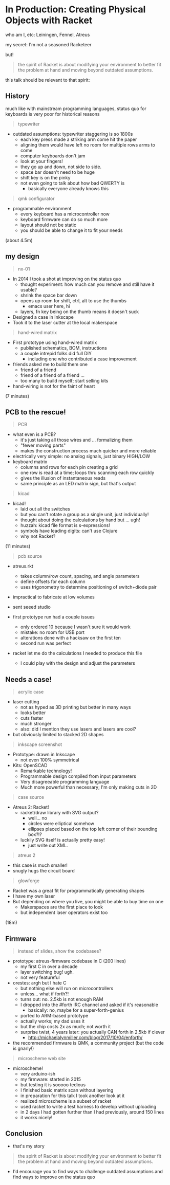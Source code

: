 # In Production: Creating Physical Objects with Racket

who am I, etc: Leiningen, Fennel, Atreus

my secret: I'm not a seasoned Racketeer

but! 

> the spirit of Racket is about modifying your environment to
> better fit the problem at hand and moving beyond outdated assumptions.

this talk should be relevant to that spirit:

## History

much like with mainstream programming languages, status quo for
keyboards is very poor for historical reasons

> typewriter

* outdated assumptions: typewriter staggering is so 1800s
  * each key press made a striking arm come hit the paper
  * aligning them would have left no room for multiple rows arms to come
  * computer keyboards don't jam
  * look at your fingers!
  * they go up and down, not side to side.
  * space bar doesn't need to be huge
  * shift key is on the pinky
  * not even going to talk about how bad QWERTY is
    * basically everyone already knows this

> qmk configurator

* programmable environment
  * every keyboard has a microcontroller now
  * keyboard firmware can do so much more
  * layout should not be static
  * you should be able to change it to fit your needs

(about 4.5m)

## my design

> nx-01

* In 2014 I took a shot at improving on the status quo
  * thought experiment: how much can you remove and still have it usable?
  * shrink the space bar down
  * opens up room for shift, ctrl, alt to use the thumbs
    * emacs user here, hi
  * layers, fn key being on the thumb means it doesn't suck
* Designed a case in Inkscape
* Took it to the laser cutter at the local makerspace

> hand-wired matrix
* First prototype using hand-wired matrix
  * published schematics, BOM, instructions
  * a couple intrepid folks did full DIY
    * including one who contributed a case improvement
* friends asked me to build them one
  * friend of a friend
  * friend of a friend of a friend ...
  * too many to build myself; start selling kits
* hand-wiring is not for the faint of heart

(7 minutes)

## PCB to the rescue!

> PCB
* what even is a PCB?
  * it's just taking all those wires and ... formalizing them
  * "fewer moving parts"
  * makes the construction process much quicker and more reliable
* electrically very simple: no analog signals, just binary HIGH/LOW
* keyboard matrix
  * columns and rows for each pin creating a grid
  * one row is read at a time; loops thru scanning each row quickly
  * gives the illusion of instantaneous reads
  * same principle as an LED matrix sign, but that's output

> kicad
* kicad!
  * laid out all the switches
  * but you can't rotate a group as a single unit, just individually!
  * thought about doing the calculations by hand but ... ugh!
  * huzzah: kicad file format is s-expressions!
  * symbols have leading digits: can't use Clojure
  * why not Racket?

(11 minutes)

> pcb source
* atreus.rkt
  * takes column/row count, spacing, and angle parameters
  * define offsets for each column
  * uses trigonometry to determine positioning of switch+diode pair

* impractical to fabricate at low volumes
* sent seeed studio

* first prototype run had a couple issues
  * only ordered 10 because I wasn't sure it would work
  * mistake: no room for USB port
  * alterations done with a hacksaw on the first ten
  * second run was perfect
* racket let me do the calculations I needed to produce this file
  * I could play with the design and adjust the parameters

## Needs a case!

> acrylic case
* laser cutting
  * not as hyped as 3D printing but better in many ways
  * looks better
  * cuts faster
  * much stronger
  * also: did I mention they use lasers and lasers are cool?
* but obviously limited to stacked 2D shapes

> inkscape screenshot
* Prototype: drawn in Inkscape
  * not even 100% symmetrical
* Kits: OpenSCAD
  * Remarkable technology!
  * Programmable design compiled from input parameters
  * Very disagreeable programming language
  * Much more powerful than necessary; I'm only making cuts in 2D

> case source
* Atreus 2: Racket!
  * racket/draw library with SVG output?
    * well... no
    * circles were elliptical somehow
    * ellipses placed based on the top left corner of their bounding box?!?
  * luckily SVG itself is actually pretty easy!
    * just write out XML.
> atreus 2
  * this case is much smaller!
  * snugly hugs the circuit board

> glowforge
* Racket was a great fit for programmatically generating shapes
* I have my own laser
* But depending on where you live, you might be able to buy time on one
  * Makerspaces are the first place to look
  * but independent laser operators exist too

(18m)

## Firmware

> instead of slides, show the codebases?

* prototype: atreus-firmware codebase in C (200 lines)
  * my first C in over a decade
  * layer switching bug! ugh.
  * not very featureful
* orestes: argh but I hate C
  * but nothing else will run on microcontrollers
  * unless... what if forth?!
  * turns out: no. 2.5kb is not enough RAM
  * I dropped into the #forth IRC channel and asked if it's reasonable
    * basically: no, maybe for a super-forth-genius
  * ported to ARM-based prototype
  * actually works; my dad uses it
  * but the chip costs 2x as much; not worth it
  * surprise twist, 4 years later: you actually CAN forth in 2.5kb if clever
    * http://michaelalynmiller.com/blog/2017/10/04/enforth/
* the recommended firmware is QMK, a community project (but the code is gnarly!)

> microscheme web site
* microscheme!
  * very arduino-ish
  * my firmware: started in 2015
  * but testing it is sooooo tedious
  * I finished basic matrix scan without layering
  * in preparation for this talk I took another look at it
  * realized microscheme is a subset of racket
  * used racket to write a test harness to develop without uploading
  * in 2 days I had gotten further than I had previously, around 150 lines
  * it works nicely!

## Conclusion

* that's my story

> the spirit of Racket is about modifying your environment to
> better fit the problem at hand and moving beyond outdated assumptions.

* I'd encourage you to find ways to challenge outdated assumptions and
  find ways to improve on the status quo

